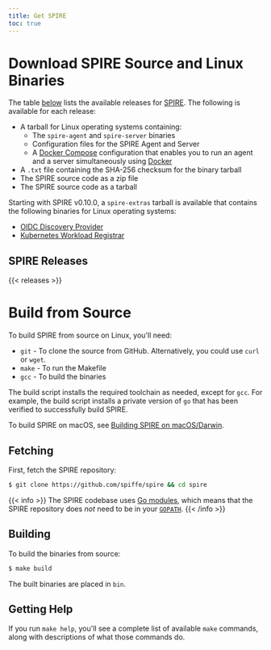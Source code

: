 ```yaml
---
title: Get SPIRE
toc: true
---
```


# Download SPIRE Source and Linux Binaries

The table [below](#spire-releases) lists the available releases for [SPIRE](/spire). The following is available for each release:

* A tarball for Linux operating systems containing:
  * The `spire-agent` and `spire-server` binaries
  * Configuration files for the SPIRE Agent and Server
  * A [Docker Compose](https://docs.docker.com/compose) configuration that enables you to run an agent and a server simultaneously using [Docker](https://docker.com)
* A `.txt` file containing the SHA-256 checksum for the binary tarball
* The SPIRE source code as a zip file
* The SPIRE source code as a tarball

Starting with SPIRE v0.10.0, a `spire-extras` tarball is available that contains the following binaries for Linux operating systems:

* [OIDC Discovery Provider](https://github.com/spiffe/spire/blob/master/support/oidc-discovery-provider/README.md)
* [Kubernetes Workload Registrar](https://github.com/spiffe/spire/blob/master/support/k8s/k8s-workload-registrar/README.md)

## SPIRE Releases

{{< releases >}}

# Build from Source

To build SPIRE from source on Linux, you'll need:
* `git` - To clone the source from GitHub. Alternatively, you could use `curl` or `wget`.
* `make` - To run the Makefile
* `gcc` - To build the binaries

The build script installs the required toolchain as needed, except for `gcc`. For example, the build script installs a private version of `go` that has been verified to successfully build SPIRE.

To build SPIRE on macOS, see [Building SPIRE on macOS/Darwin](/spire/try/getting-started-linux-macos-x/#building-spire-on-macosdarwin).

## Fetching

First, fetch the SPIRE repository:

```bash
$ git clone https://github.com/spiffe/spire && cd spire
```

{{< info >}}
The SPIRE codebase uses [Go modules](https://github.com/golang/go/wiki/Modules), which means that the SPIRE repository does *not* need to be in your [`GOPATH`](https://github.com/golang/go/wiki/GOPATH).
{{< /info >}}

## Building

To build the binaries from source:

```bash
$ make build
```

The built binaries are placed in `bin`.

## Getting Help

If you run `make help`, you'll see a complete list of available `make` commands, along with descriptions of what those commands do.
